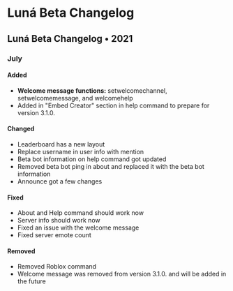# Luná Beta Changelog

## Luná Beta Changelog • 2021 

### July

#### Added

* **Welcome message functions:** setwelcomechannel, setwelcomemessage, and welcomehelp
* Added in "Embed Creator" section in help command to prepare for version 3.1.0.

#### Changed

* Leaderboard has a new layout
* Replace username in user info with mention
* Beta bot information on help command got updated
* Removed beta bot ping in about and replaced it with the beta bot information
* Announce got a few changes

#### Fixed

* About and Help command should work now
* Server info should work now
* Fixed an issue with the welcome message
* Fixed server emote count

#### Removed

* Removed Roblox command
* Welcome message was removed from version 3.1.0. and will be added in the future
